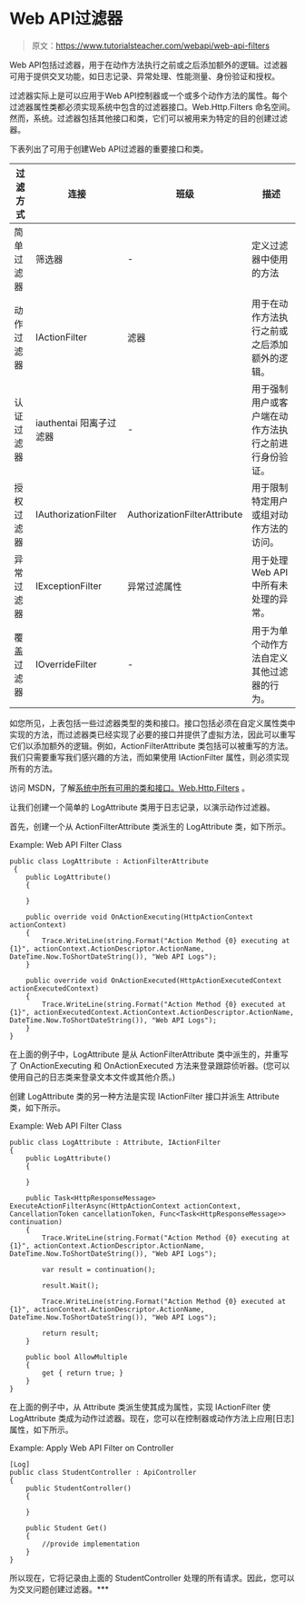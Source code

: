 # Web API过滤器

> 原文：<https://www.tutorialsteacher.com/webapi/web-api-filters>

Web API包括过滤器，用于在动作方法执行之前或之后添加额外的逻辑。过滤器可用于提供交叉功能，如日志记录、异常处理、性能测量、身份验证和授权。

过滤器实际上是可以应用于Web API控制器或一个或多个动作方法的属性。每个过滤器属性类都必须实现系统中包含的过滤器接口。Web.Http.Filters 命名空间。然而，系统。过滤器包括其他接口和类，它们可以被用来为特定的目的创建过滤器。

下表列出了可用于创建Web API过滤器的重要接口和类。

| 过滤方式 | 连接 | 班级 | 描述 |
| --- | --- | --- | --- |
| 简单过滤器 | 筛选器 | - | 定义过滤器中使用的方法 |
| 动作过滤器 | IActionFilter | 滤器 | 用于在动作方法执行之前或之后添加额外的逻辑。 |
| 认证过滤器 | iauthentai 阳离子过滤器 | - | 用于强制用户或客户端在动作方法执行之前进行身份验证。 |
| 授权过滤器 | IAuthorizationFilter | AuthorizationFilterAttribute | 用于限制特定用户或组对动作方法的访问。 |
| 异常过滤器 | IExceptionFilter | 异常过滤属性 | 用于处理Web API中所有未处理的异常。 |
| 覆盖过滤器 | IOverrideFilter | - | 用于为单个动作方法自定义其他过滤器的行为。 |

如您所见，上表包括一些过滤器类型的类和接口。接口包括必须在自定义属性类中实现的方法，而过滤器类已经实现了必要的接口并提供了虚拟方法，因此可以重写它们以添加额外的逻辑。例如，ActionFilterAttribute 类包括可以被重写的方法。我们只需要重写我们感兴趣的方法，而如果使用 IActionFilter 属性，则必须实现所有的方法。

访问 MSDN，了解[系统中所有可用的类和接口。Web.Http.Filters](https://msdn.microsoft.com/en-us/library/system.web.http.filters(v=vs.118).aspx) 。

让我们创建一个简单的 LogAttribute 类用于日志记录，以演示动作过滤器。

首先，创建一个从 ActionFilterAttribute 类派生的 LogAttribute 类，如下所示。

Example: Web API Filter Class 

```
public class LogAttribute : ActionFilterAttribute 
 {
    public LogAttribute()
    {

    }

    public override void OnActionExecuting(HttpActionContext actionContext)
    {
        Trace.WriteLine(string.Format("Action Method {0} executing at {1}", actionContext.ActionDescriptor.ActionName, DateTime.Now.ToShortDateString()), "Web API Logs");
    }

    public override void OnActionExecuted(HttpActionExecutedContext actionExecutedContext)
    {
        Trace.WriteLine(string.Format("Action Method {0} executed at {1}", actionExecutedContext.ActionContext.ActionDescriptor.ActionName, DateTime.Now.ToShortDateString()), "Web API Logs");
    }
} 
```

在上面的例子中，LogAttribute 是从 ActionFilterAttribute 类中派生的，并重写了 OnActionExecuting 和 OnActionExecuted 方法来登录跟踪侦听器。(您可以使用自己的日志类来登录文本文件或其他介质。)

创建 LogAttribute 类的另一种方法是实现 IActionFilter 接口并派生 Attribute 类，如下所示。

Example: Web API Filter Class 

```
public class LogAttribute : Attribute, IActionFilter
{
    public LogAttribute()
    {

    }

    public Task<HttpResponseMessage> ExecuteActionFilterAsync(HttpActionContext actionContext, CancellationToken cancellationToken, Func<Task<HttpResponseMessage>> continuation)
    {
        Trace.WriteLine(string.Format("Action Method {0} executing at {1}", actionContext.ActionDescriptor.ActionName, DateTime.Now.ToShortDateString()), "Web API Logs");

        var result = continuation();

        result.Wait();

        Trace.WriteLine(string.Format("Action Method {0} executed at {1}", actionContext.ActionDescriptor.ActionName, DateTime.Now.ToShortDateString()), "Web API Logs");

        return result;
    }

    public bool AllowMultiple
    {
        get { return true; }
    }
} 
```

在上面的例子中，从 Attribute 类派生使其成为属性，实现 IActionFilter 使 LogAttribute 类成为动作过滤器。现在，您可以在控制器或动作方法上应用[日志]属性，如下所示。

Example: Apply Web API Filter on Controller 

```
[Log]
public class StudentController : ApiController
{
    public StudentController()
    {

    }

    public Student Get()
    {
        //provide implementation 
    }
} 
```

所以现在，它将记录由上面的 StudentController 处理的所有请求。因此，您可以为交叉问题创建过滤器。***
